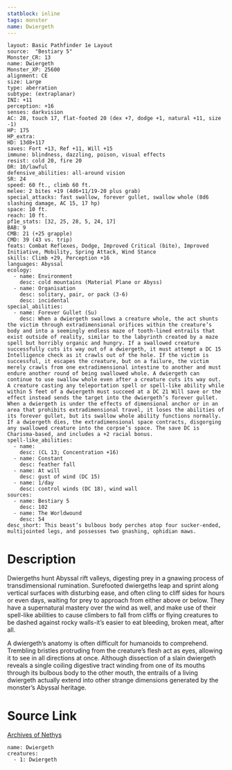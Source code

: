 ```yaml
---
statblock: inline
tags: monster
name: Dwiergeth
---
```

```statblock
layout: Basic Pathfinder 1e Layout
source:  "Bestiary 5"
Monster_CR: 13
name: Dwiergeth
Monster_XP: 25600
alignment: CE
size: Large
type: aberration
subtype: (extraplanar)
INI: +11
perception: +16
senses: darkvision
AC: 28, touch 17, flat-footed 20 (dex +7, dodge +1, natural +11, size -1)
HP: 175
HP_extra: 
HD: 13d8+117
saves: Fort +13, Ref +11, Will +15
immune: blindness, dazzling, poison, visual effects
resist: cold 20, fire 20
DR: 10/lawful
defensive_abilities: all-around vision
SR: 24
speed: 60 ft., climb 60 ft.
melee: 2 bites +19 (4d6+11/19-20 plus grab)
special_attacks: fast swallow, forever gullet, swallow whole (8d6 slashing damage, AC 15, 17 hp)
space: 10 ft.
reach: 10 ft.
pf1e_stats: [32, 25, 28, 5, 24, 17]
BAB: 9
CMB: 21 (+25 grapple)
CMD: 39 (43 vs. trip)
feats: Combat Reflexes, Dodge, Improved Critical (bite), Improved Initiative, Mobility, Spring Attack, Wind Stance
skills: Climb +29, Perception +16
languages: Abyssal
ecology:
  - name: Environment
    desc: cold mountains (Material Plane or Abyss)
  - name: Organisation
    desc: solitary, pair, or pack (3-6)
    desc: incidental
special_abilities:
  - name: Forever Gullet (Su)
    desc: When a dwiergeth swallows a creature whole, the act shunts the victim through extradimensional orifices within the creature’s body and into a seemingly endless maze of tooth-lined entrails that exist outside of reality, similar to the labyrinth created by a maze spell but horribly organic and hungry. If a swallowed creature successfully cuts its way out of a dwiergeth, it must attempt a DC 15 Intelligence check as it crawls out of the hole. If the victim is successful, it escapes the creature, but on a failure, the victim merely crawls from one extradimensional intestine to another and must endure another round of being swallowed whole. A dwiergeth can continue to use swallow whole even after a creature cuts its way out. A creature casting any teleportation spell or spell-like ability while within 5 feet of a dwiergeth must succeed at a DC 21 Will save or the effect instead sends the target into the dwiergeth’s forever gullet. When a dwiergeth is under the effects of dimensional anchor or in an area that prohibits extradimensional travel, it loses the abilities of its forever gullet, but its swallow whole ability functions normally. If a dwiergeth dies, the extradimensional space contracts, disgorging any swallowed creature into the corpse’s space. The save DC is Charisma-based, and includes a +2 racial bonus.
spell-like_abilities:
  - name:
    desc: (CL 13; Concentration +16)
  - name: Constant
    desc: feather fall
  - name: At will
    desc: gust of wind (DC 15)
  - name: 1/day
    desc: control winds (DC 18), wind wall
sources:
  - name: Bestiary 5
    desc: 102
  - name: The Worldwound
    desc: 54
desc_short: This beast’s bulbous body perches atop four sucker-ended, multijointed legs, and possesses two gnashing, ophidian maws.
```
# Description
Dwiergeths hunt Abyssal rift valleys, digesting prey in a gnawing process of transdimensional rumination. Surefooted dwiergeths leap and sprint along vertical surfaces with disturbing ease, and often cling to cliff sides for hours or even days, waiting for prey to approach from either above or below. They have a supernatural mastery over the wind as well, and make use of their spell-like abilities to cause climbers to fall from cliffs or flying creatures to be dashed against rocky walls-it’s easier to eat bleeding, broken meat, after all.

 A dwiergeth’s anatomy is often difficult for humanoids to comprehend. Trembling bristles protruding from the creature’s flesh act as eyes, allowing it to see in all directions at once. Although dissection of a slain dwiergeth reveals a single coiling digestive tract winding from one of its mouths through its bulbous body to the other mouth, the entrails of a living dwiergeth actually extend into other strange dimensions generated by the monster’s Abyssal heritage.
# Source Link
[Archives of Nethys](https://aonprd.com/MonsterDisplay.aspx?ItemName=Dwiergeth)
```encounter-table
name: Dwiergeth
creatures:
  - 1: Dwiergeth
```
